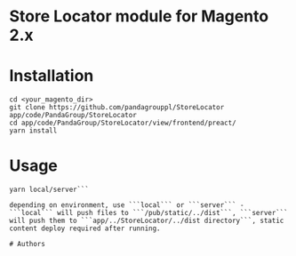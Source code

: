 # Store Locator module for Magento 2.x

# Installation
```
cd <your_magento_dir>
git clone https://github.com/pandagrouppl/StoreLocator app/code/PandaGroup/StoreLocator
cd app/code/PandaGroup/StoreLocator/view/frontend/preact/
yarn install
```
# Usage
```cd app/code/PandaGroup/StoreLocator/view/frontend/preact/
yarn local/server```

depending on environment, use ```local``` or ```server``` - ```local``` will push files to ```/pub/static/../dist```, ```server``` will push them to ```app/../StoreLocator/../dist directory```, static content deploy required after running.

# Authors
